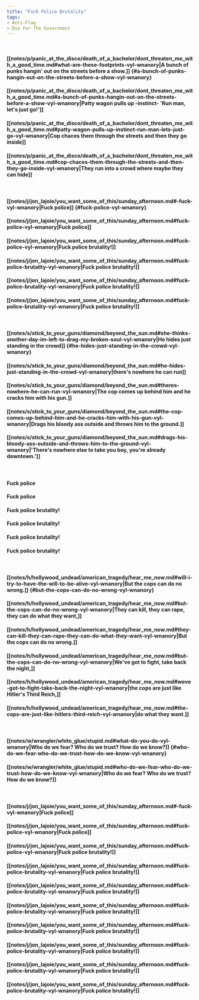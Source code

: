 ```yaml
---
title: "Fuck Police Brutality"
tags:
- Anti-Flag
- Die For The Government
---
```

&nbsp;
#### [[notes/p/panic_at_the_disco/death_of_a_bachelor/dont_threaten_me_with_a_good_time.md#what-are-these-footprints-vyl-wnanory|A bunch of punks hangin' out on the streets before a show.]] {#a-bunch-of-punks-hangin-out-on-the-streets-before-a-show-vyl-wnanory}
#### [[notes/p/panic_at_the_disco/death_of_a_bachelor/dont_threaten_me_with_a_good_time.md#a-bunch-of-punks-hangin-out-on-the-streets-before-a-show-vyl-wnanory|Patty wagon pulls up -instinct- 'Run man, let's just go!']]
#### [[notes/p/panic_at_the_disco/death_of_a_bachelor/dont_threaten_me_with_a_good_time.md#patty-wagon-pulls-up-instinct-run-man-lets-just-go-vyl-wnanory|Cop chaces them through the streets and then they go inside]]
#### [[notes/p/panic_at_the_disco/death_of_a_bachelor/dont_threaten_me_with_a_good_time.md#cop-chaces-them-through-the-streets-and-then-they-go-inside-vyl-wnanory|They run into a crowd where maybe they can hide]]
&nbsp;
#### [[notes/j/jon_lajoie/you_want_some_of_this/sunday_afternoon.md#-fuck-vyl-wnanory|Fuck police]] {#fuck-police-vyl-wnanory}
#### [[notes/j/jon_lajoie/you_want_some_of_this/sunday_afternoon.md#fuck-police-vyl-wnanory|Fuck police]]
#### [[notes/j/jon_lajoie/you_want_some_of_this/sunday_afternoon.md#fuck-police-vyl-wnanory|Fuck police brutality!]]
#### [[notes/j/jon_lajoie/you_want_some_of_this/sunday_afternoon.md#fuck-police-brutality-vyl-wnanory|Fuck police brutality!]]
#### [[notes/j/jon_lajoie/you_want_some_of_this/sunday_afternoon.md#fuck-police-brutality-vyl-wnanory|Fuck police brutality!]]
#### [[notes/j/jon_lajoie/you_want_some_of_this/sunday_afternoon.md#fuck-police-brutality-vyl-wnanory|Fuck police brutality!]]
&nbsp;
#### [[notes/s/stick_to_your_guns/diamond/beyond_the_sun.md#she-thinks-another-day-im-left-to-drag-my-broken-soul-vyl-wnanory|He hides just standing in the crowd]] {#he-hides-just-standing-in-the-crowd-vyl-wnanory}
#### [[notes/s/stick_to_your_guns/diamond/beyond_the_sun.md#he-hides-just-standing-in-the-crowd-vyl-wnanory|there's nowhere he can run]]
#### [[notes/s/stick_to_your_guns/diamond/beyond_the_sun.md#theres-nowhere-he-can-run-vyl-wnanory|The cop comes up behind him and he cracks him with his gun.]]
#### [[notes/s/stick_to_your_guns/diamond/beyond_the_sun.md#the-cop-comes-up-behind-him-and-he-cracks-him-with-his-gun-vyl-wnanory|Drags his bloody ass outside and throws him to the ground.]]
#### [[notes/s/stick_to_your_guns/diamond/beyond_the_sun.md#drags-his-bloody-ass-outside-and-throws-him-to-the-ground-vyl-wnanory|'There's nowhere else to take you boy, you're already downtown.']]
&nbsp;
#### Fuck police
#### Fuck police
#### Fuck police brutality!
#### Fuck police brutality!
#### Fuck police brutality!
#### Fuck police brutality!
&nbsp;
#### [[notes/h/hollywood_undead/american_tragedy/hear_me_now.md#will-i-try-to-have-the-will-to-be-alive-vyl-wnanory|But the cops can do no wrong.]] {#but-the-cops-can-do-no-wrong-vyl-wnanory}
#### [[notes/h/hollywood_undead/american_tragedy/hear_me_now.md#but-the-cops-can-do-no-wrong-vyl-wnanory|They can kill, they can rape, they can do what they want,]]
#### [[notes/h/hollywood_undead/american_tragedy/hear_me_now.md#they-can-kill-they-can-rape-they-can-do-what-they-want-vyl-wnanory|But the cops can do no wrong.]]
#### [[notes/h/hollywood_undead/american_tragedy/hear_me_now.md#but-the-cops-can-do-no-wrong-vyl-wnanory|We've got to fight, take back the night,]]
#### [[notes/h/hollywood_undead/american_tragedy/hear_me_now.md#weve-got-to-fight-take-back-the-night-vyl-wnanory|the cops are just like Hitler's Third Reich,]]
#### [[notes/h/hollywood_undead/american_tragedy/hear_me_now.md#the-cops-are-just-like-hitlers-third-reich-vyl-wnanory|do what they want.]]
&nbsp;
#### [[notes/w/wrangler/white_glue/stupid.md#what-do-you-do-vyl-wnanory|Who do we fear? Who do we trust? How do we know?]] {#who-do-we-fear-who-do-we-trust-how-do-we-know-vyl-wnanory}
#### [[notes/w/wrangler/white_glue/stupid.md#who-do-we-fear-who-do-we-trust-how-do-we-know-vyl-wnanory|Who do we fear? Who do we trust? How do we know?]]
&nbsp;
#### [[notes/j/jon_lajoie/you_want_some_of_this/sunday_afternoon.md#-fuck-vyl-wnanory|Fuck police]]
#### [[notes/j/jon_lajoie/you_want_some_of_this/sunday_afternoon.md#fuck-police-vyl-wnanory|Fuck police]]
#### [[notes/j/jon_lajoie/you_want_some_of_this/sunday_afternoon.md#fuck-police-vyl-wnanory|Fuck police brutality!]]
#### [[notes/j/jon_lajoie/you_want_some_of_this/sunday_afternoon.md#fuck-police-brutality-vyl-wnanory|Fuck police brutality!]]
#### [[notes/j/jon_lajoie/you_want_some_of_this/sunday_afternoon.md#fuck-police-brutality-vyl-wnanory|Fuck police brutality!]]
#### [[notes/j/jon_lajoie/you_want_some_of_this/sunday_afternoon.md#fuck-police-brutality-vyl-wnanory|Fuck police brutality!]]
#### [[notes/j/jon_lajoie/you_want_some_of_this/sunday_afternoon.md#fuck-police-brutality-vyl-wnanory|Fuck police brutality!]]
#### [[notes/j/jon_lajoie/you_want_some_of_this/sunday_afternoon.md#fuck-police-brutality-vyl-wnanory|Fuck police brutality!]]
#### [[notes/j/jon_lajoie/you_want_some_of_this/sunday_afternoon.md#fuck-police-brutality-vyl-wnanory|Fuck police brutality!]]
#### [[notes/j/jon_lajoie/you_want_some_of_this/sunday_afternoon.md#fuck-police-brutality-vyl-wnanory|Fuck police brutality!]]
